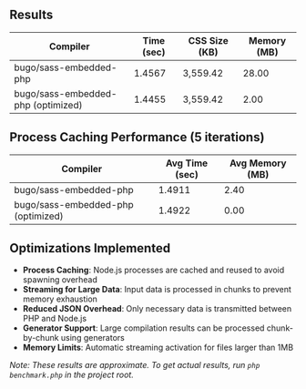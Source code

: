 ## Results

| Compiler | Time (sec) | CSS Size (KB) | Memory (MB) |
|------------|-------------|---------------|-------------|
| bugo/sass-embedded-php | 1.4567 | 3,559.42 | 28.00 |
| bugo/sass-embedded-php (optimized) | 1.4455 | 3,559.42 | 2.00 |

## Process Caching Performance (5 iterations)
| Compiler | Avg Time (sec) | Avg Memory (MB) |
|------------|----------------|----------------|
| bugo/sass-embedded-php | 1.4911 | 2.40 |
| bugo/sass-embedded-php (optimized) | 1.4922 | 0.00 |

## Optimizations Implemented

- **Process Caching**: Node.js processes are cached and reused to avoid spawning overhead
- **Streaming for Large Data**: Input data is processed in chunks to prevent memory exhaustion
- **Reduced JSON Overhead**: Only necessary data is transmitted between PHP and Node.js
- **Generator Support**: Large compilation results can be processed chunk-by-chunk using generators
- **Memory Limits**: Automatic streaming activation for files larger than 1MB

*Note: These results are approximate. To get actual results, run `php benchmark.php` in the project root.*

